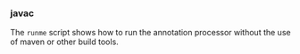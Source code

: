 ### javac

The `runme` script shows how to run the annotation processor without the use of maven or other build tools.
